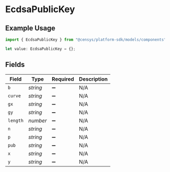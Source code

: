 # EcdsaPublicKey

## Example Usage

```typescript
import { EcdsaPublicKey } from "@censys/platform-sdk/models/components";

let value: EcdsaPublicKey = {};
```

## Fields

| Field              | Type               | Required           | Description        |
| ------------------ | ------------------ | ------------------ | ------------------ |
| `b`                | *string*           | :heavy_minus_sign: | N/A                |
| `curve`            | *string*           | :heavy_minus_sign: | N/A                |
| `gx`               | *string*           | :heavy_minus_sign: | N/A                |
| `gy`               | *string*           | :heavy_minus_sign: | N/A                |
| `length`           | *number*           | :heavy_minus_sign: | N/A                |
| `n`                | *string*           | :heavy_minus_sign: | N/A                |
| `p`                | *string*           | :heavy_minus_sign: | N/A                |
| `pub`              | *string*           | :heavy_minus_sign: | N/A                |
| `x`                | *string*           | :heavy_minus_sign: | N/A                |
| `y`                | *string*           | :heavy_minus_sign: | N/A                |